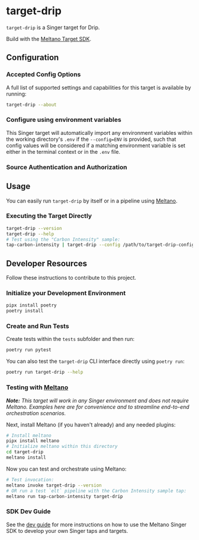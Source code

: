 # target-drip

`target-drip` is a Singer target for Drip.

Build with the [Meltano Target SDK](https://sdk.meltano.com).

<!--

Developer TODO: Update the below as needed to correctly describe the install procedure. For instance, if you do not have a PyPi repo, or if you want users to directly install from your git repo, you can modify this step as appropriate.

## Installation

Install from PyPi:

```bash
pipx install target-drip
```

Install from GitHub:

```bash
pipx install git+https://github.com/ORG_NAME/target-drip.git@main
```

-->

## Configuration

### Accepted Config Options

<!--
Developer TODO: Provide a list of config options accepted by the target.

This section can be created by copy-pasting the CLI output from:

```
target-drip --about --format=markdown
```
-->

A full list of supported settings and capabilities for this
target is available by running:

```bash
target-drip --about
```

### Configure using environment variables

This Singer target will automatically import any environment variables within the working directory's
`.env` if the `--config=ENV` is provided, such that config values will be considered if a matching
environment variable is set either in the terminal context or in the `.env` file.

### Source Authentication and Authorization

<!--
Developer TODO: If your target requires special access on the destination system, or any special authentication requirements, provide those here.
-->

## Usage

You can easily run `target-drip` by itself or in a pipeline using [Meltano](https://meltano.com/).

### Executing the Target Directly

```bash
target-drip --version
target-drip --help
# Test using the "Carbon Intensity" sample:
tap-carbon-intensity | target-drip --config /path/to/target-drip-config.json
```

## Developer Resources

Follow these instructions to contribute to this project.

### Initialize your Development Environment

```bash
pipx install poetry
poetry install
```

### Create and Run Tests

Create tests within the `tests` subfolder and
  then run:

```bash
poetry run pytest
```

You can also test the `target-drip` CLI interface directly using `poetry run`:

```bash
poetry run target-drip --help
```

### Testing with [Meltano](https://meltano.com/)

_**Note:** This target will work in any Singer environment and does not require Meltano.
Examples here are for convenience and to streamline end-to-end orchestration scenarios._

<!--
Developer TODO:
Your project comes with a custom `meltano.yml` project file already created. Open the `meltano.yml` and follow any "TODO" items listed in
the file.
-->

Next, install Meltano (if you haven't already) and any needed plugins:

```bash
# Install meltano
pipx install meltano
# Initialize meltano within this directory
cd target-drip
meltano install
```

Now you can test and orchestrate using Meltano:

```bash
# Test invocation:
meltano invoke target-drip --version
# OR run a test `elt` pipeline with the Carbon Intensity sample tap:
meltano run tap-carbon-intensity target-drip
```

### SDK Dev Guide

See the [dev guide](https://sdk.meltano.com/en/latest/dev_guide.html) for more instructions on how to use the Meltano Singer SDK to
develop your own Singer taps and targets.
